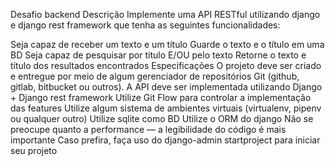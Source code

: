 Desafio backend
Descrição
Implemente uma API RESTful utilizando django e django rest framework que tenha as seguintes funcionalidades:

Seja capaz de receber um texto e um título
Guarde o texto e o título em uma BD
Seja capaz de pesquisar por título E/OU pelo texto
Retorne o texto e título dos resultados encontrados
Especificações
O projeto deve ser criado e entregue por meio de algum gerenciador de repositórios Git (github, gitlab, bitbucket ou outros).
A API deve ser implementada utilizando Django + Django rest framework
Utilize Git Flow para controlar a implementação das features
Utilize algum sistema de ambientes virtuais (virtualenv, pipenv ou qualquer outro)
Utilize sqlite como BD
Utilize o ORM do django
Não se preocupe quanto a performance ― a legibilidade do código é mais importante
Caso prefira, faça uso do django-admin startproject para iniciar seu projeto

